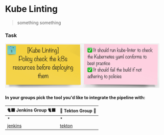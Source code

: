 # Kube Linting
> something something


### Task
![task-kube-lint](./images/task-kube-lint.png)

#### In your groups pick the tool you'd like to integrate the pipeline with:

| 🐈‍⬛ **Jenkins Group** 🐈‍⬛  |  🐅 **Tekton Group** 🐅 |
|-----------------------|----------------------------|
| *  | *  |
| [jenkins](3-revenge-of-the-automated-testing/5a-jenkins.md) | [tekton](3-revenge-of-the-automated-testing/5b-tekton.md) |